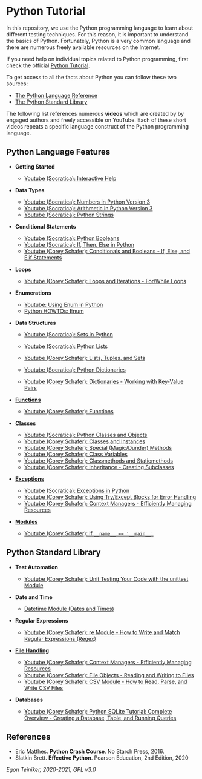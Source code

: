 # Python Tutorial

In this repository, we use the Python programming language to learn about different testing techniques.
For this reason, it is important to understand the basics of Python.
Fortunately, Python is a very common language and there are numerous freely available resources on the Internet.

If you need help on individual topics related to Python programming, first check the official
[Python Tutorial](https://docs.python.org/3/tutorial/index.html).

To get access to all the facts about Python you can follow these two sources:
* [The Python Language Reference](https://docs.python.org/3/reference/index.html)
* [The Python Standard Library](https://docs.python.org/3/library/index.html)

The following list references numerous **videos** which are created by by engaged authors and freely accessible on YouTube.
Each of these short videos repeats a specific language construct of the Python programming language.

## Python Language Features

  * **Getting Started** 
    * [Youtube (Socratica): Interactive Help](https://youtu.be/BVXv0-1Rcc8)
      
  * **Data Types** 
    * [Youtube (Socratica): Numbers in Python Version 3](https://youtu.be/_87ASgggEg0)
    * [Youtube (Socratica): Arithmetic in Python Version 3](https://youtu.be/Aj8FQRIHJSc)
    * [Youtube (Socratica): Python Strings](https://youtu.be/iAzShkKzpJo)
  
  * **Conditional Statements**  
    * [Youtube (Socratica): Python Booleans](https://youtu.be/9OK32jb_TdI)
    * [Youtube (Socratica): If, Then, Else in Python](https://youtu.be/f4KOjWS_KZs)
    * [Youtube (Corey Schafer): Conditionals and Booleans - If, Else, and Elif Statements](https://youtu.be/DZwmZ8Usvnk)
  
  * **Loops** 
    * [Youtube (Corey Schafer): Loops and Iterations - For/While Loops](https://youtu.be/6iF8Xb7Z3wQ) 
  
  * **Enumerations** 
    * [Youtube: Using Enum in Python](https://youtu.be/gPPDXgCMZ0k)
    * [Python HOWTOs: Enum](https://docs.python.org/3.11/howto/enum.html)
      
  * **Data Structures** 
    * [Youtube (Socratica): Sets in Python](https://youtu.be/sBvaPopWOmQ)
      
    * [Youtube (Socratica): Python Lists](https://youtu.be/ohCDWZgNIU0)
    * [Youtube (Corey Schafer): Lists, Tuples, and Sets](https://youtu.be/W8KRzm-HUcc) 

    * [Youtube (Socratica): Python Dictionaries](https://youtu.be/XCcpzWs-CI4)
    * [Youtube (Corey Schafer): Dictionaries - Working with Key-Value Pairs](https://youtu.be/daefaLgNkw0)

  * [**Functions**](https://github.com/teiniker/teiniker-lectures-softwaretesting/tree/master/introduction/python/functions) 
      * [Youtube (Corey Schafer): Functions](https://youtu.be/9Os0o3wzS_I)
  
  * [**Classes**](https://github.com/teiniker/teiniker-lectures-softwaretesting/tree/master/introduction/python/classes)
      * [Youtube (Socratica): Python Classes and Objects](https://youtu.be/apACNr7DC_s)
      * [Youtube (Corey Schafer): Classes and Instances](https://youtu.be/ZDa-Z5JzLYM)
      * [Youtube (Corey Schafer): Special (Magic/Dunder) Methods](https://youtu.be/rq8cL2XMM5M)
      * [Youtube (Corey Schafer): Class Variables](https://youtu.be/BJ-VvGyQxho)
      * [Youtube (Corey Schafer): Classmethods and Staticmethods](https://youtu.be/ZDa-Z5JzLYM)
      * [Youtube (Corey Schafer): Inheritance - Creating Subclasses](https://youtu.be/RSl87lqOXDE)
      
  * [**Exceptions**](https://github.com/teiniker/teiniker-lectures-softwaretesting/tree/master/introduction/python/exceptions)
      * [Youtube (Socratica):  Exceptions in Python](https://youtu.be/nlCKrKGHSSk)
      * [Youtube (Corey Schafer): Using Try/Except Blocks for Error Handling](https://youtu.be/NIWwJbo-9_8)
      * [Youtube (Corey Schafer): Context Managers - Efficiently Managing Resources](https://youtu.be/-aKFBoZpiqA)
      
  
  * [**Modules**](https://github.com/teiniker/teiniker-lectures-softwaretesting/tree/master/introduction/python)
      * [Youtube (Corey Schafer): if `__name__ == '__main__'`](https://youtu.be/sugvnHA7ElY)   


## Python Standard Library
  
  * **Test Automation**
    * [Youtube (Corey Schafer): Unit Testing Your Code with the unittest Module](https://youtu.be/6tNS--WetLI)   

  * **Date and Time**
     * [Datetime Module (Dates and Times)](https://youtu.be/RjMbCUpvIgw)

  * **Regular Expressions**
    * [Youtube (Corey Schafer): re Module - How to Write and Match Regular Expressions (Regex)](https://youtu.be/K8L6KVGG-7o)  
        
  * [**File Handling**](https://github.com/teiniker/teiniker-lectures-softwaretesting/tree/master/introduction/python/files)
     * [Youtube (Corey Schafer): Context Managers - Efficiently Managing Resources](https://youtu.be/-aKFBoZpiqA)  
     * [Youtube (Corey Schafer): File Objects - Reading and Writing to Files](https://youtu.be/Uh2ebFW8OYM)   
     * [Youtube (Corey Schafer): CSV Module - How to Read, Parse, and Write CSV Files](https://youtu.be/q5uM4VKywbA)

  * **Databases**
    * [Youtube (Corey Schafer): Python SQLite Tutorial: Complete Overview - Creating a Database, Table, and Running Queries](https://youtu.be/pd-0G0MigUA)

      


## References
* Eric Matthes. **Python Crash Course**. No Starch Press, 2016. 
* Slatkin Brett. **Effective Python**. Pearson Education, 2nd Edition, 2020


*Egon Teiniker, 2020-2021, GPL v3.0*
